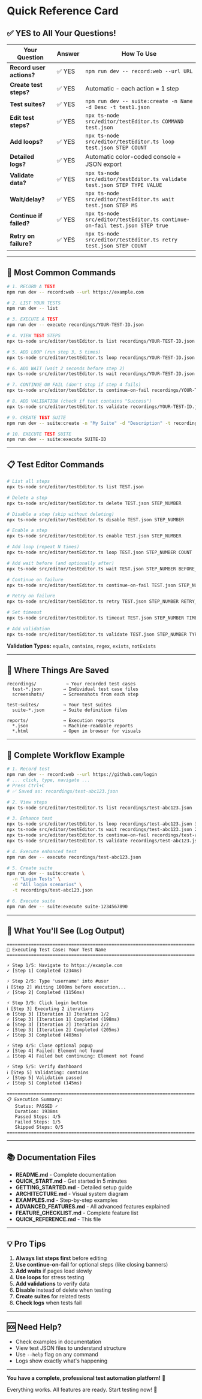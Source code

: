 # Quick Reference Card

## ✅ YES to All Your Questions!

| Your Question | Answer | How To Use |
|--------------|--------|------------|
| **Record user actions?** | ✅ YES | `npm run dev -- record:web --url URL` |
| **Create test steps?** | ✅ YES | Automatic - each action = 1 step |
| **Test suites?** | ✅ YES | `npm run dev -- suite:create -n Name -d Desc -t test1.json` |
| **Edit test steps?** | ✅ YES | `npx ts-node src/editor/testEditor.ts COMMAND test.json` |
| **Add loops?** | ✅ YES | `npx ts-node src/editor/testEditor.ts loop test.json STEP COUNT` |
| **Detailed logs?** | ✅ YES | Automatic color-coded console + JSON export |
| **Validate data?** | ✅ YES | `npx ts-node src/editor/testEditor.ts validate test.json STEP TYPE VALUE` |
| **Wait/delay?** | ✅ YES | `npx ts-node src/editor/testEditor.ts wait test.json STEP MS` |
| **Continue if failed?** | ✅ YES | `npx ts-node src/editor/testEditor.ts continue-on-fail test.json STEP true` |
| **Retry on failure?** | ✅ YES | `npx ts-node src/editor/testEditor.ts retry test.json STEP COUNT` |

---

## 🚀 Most Common Commands

```bash
# 1. RECORD A TEST
npm run dev -- record:web --url https://example.com

# 2. LIST YOUR TESTS
npm run dev -- list

# 3. EXECUTE A TEST
npm run dev -- execute recordings/YOUR-TEST-ID.json

# 4. VIEW TEST STEPS
npx ts-node src/editor/testEditor.ts list recordings/YOUR-TEST-ID.json

# 5. ADD LOOP (run step 3, 5 times)
npx ts-node src/editor/testEditor.ts loop recordings/YOUR-TEST-ID.json 3 5

# 6. ADD WAIT (wait 2 seconds before step 2)
npx ts-node src/editor/testEditor.ts wait recordings/YOUR-TEST-ID.json 2 2000

# 7. CONTINUE ON FAIL (don't stop if step 4 fails)
npx ts-node src/editor/testEditor.ts continue-on-fail recordings/YOUR-TEST-ID.json 4 true

# 8. ADD VALIDATION (check if text contains "Success")
npx ts-node src/editor/testEditor.ts validate recordings/YOUR-TEST-ID.json 5 contains "Success"

# 9. CREATE TEST SUITE
npm run dev -- suite:create -n "My Suite" -d "Description" -t recordings/*.json

# 10. EXECUTE TEST SUITE
npm run dev -- suite:execute SUITE-ID
```

---

## 📋 Test Editor Commands

```bash
# List all steps
npx ts-node src/editor/testEditor.ts list TEST.json

# Delete a step
npx ts-node src/editor/testEditor.ts delete TEST.json STEP_NUMBER

# Disable a step (skip without deleting)
npx ts-node src/editor/testEditor.ts disable TEST.json STEP_NUMBER

# Enable a step
npx ts-node src/editor/testEditor.ts enable TEST.json STEP_NUMBER

# Add loop (repeat N times)
npx ts-node src/editor/testEditor.ts loop TEST.json STEP_NUMBER COUNT

# Add wait before (and optionally after)
npx ts-node src/editor/testEditor.ts wait TEST.json STEP_NUMBER BEFORE_MS [AFTER_MS]

# Continue on failure
npx ts-node src/editor/testEditor.ts continue-on-fail TEST.json STEP_NUMBER true

# Retry on failure
npx ts-node src/editor/testEditor.ts retry TEST.json STEP_NUMBER RETRY_COUNT

# Set timeout
npx ts-node src/editor/testEditor.ts timeout TEST.json STEP_NUMBER TIMEOUT_MS

# Add validation
npx ts-node src/editor/testEditor.ts validate TEST.json STEP_NUMBER TYPE EXPECTED_VALUE
```

**Validation Types:** `equals`, `contains`, `regex`, `exists`, `notExists`

---

## 📂 Where Things Are Saved

```
recordings/           → Your recorded test cases
  test-*.json        → Individual test case files
  screenshots/       → Screenshots from each step

test-suites/         → Your test suites
  suite-*.json       → Suite definition files

reports/             → Execution reports
  *.json             → Machine-readable reports
  *.html             → Open in browser for visuals
```

---

## 🎯 Complete Workflow Example

```bash
# 1. Record test
npm run dev -- record:web --url https://github.com/login
# ... click, type, navigate ...
# Press Ctrl+C
# ✅ Saved as: recordings/test-abc123.json

# 2. View steps
npx ts-node src/editor/testEditor.ts list recordings/test-abc123.json

# 3. Enhance test
npx ts-node src/editor/testEditor.ts loop recordings/test-abc123.json 3 2
npx ts-node src/editor/testEditor.ts wait recordings/test-abc123.json 2 1000
npx ts-node src/editor/testEditor.ts continue-on-fail recordings/test-abc123.json 4 true
npx ts-node src/editor/testEditor.ts validate recordings/test-abc123.json 5 contains "Dashboard"

# 4. Execute enhanced test
npm run dev -- execute recordings/test-abc123.json

# 5. Create suite
npm run dev -- suite:create \
  -n "Login Tests" \
  -d "All login scenarios" \
  -t recordings/test-abc123.json

# 6. Execute suite
npm run dev -- suite:execute suite-1234567890
```

---

## 🎨 What You'll See (Log Output)

```
======================================================================
🚀 Executing Test Case: Your Test Name
======================================================================

⚡ Step 1/5: Navigate to https://example.com
✓ [Step 1] Completed (234ms)

⚡ Step 2/5: Type 'username' into #user
ℹ [Step 2] Waiting 1000ms before execution...
✓ [Step 2] Completed (1156ms)

⚡ Step 3/5: Click login button
ℹ [Step 3] Executing 2 iterations
⚙ [Step 3] [Iteration 1] Iteration 1/2
✓ [Step 3] [Iteration 1] Completed (198ms)
⚙ [Step 3] [Iteration 2] Iteration 2/2
✓ [Step 3] [Iteration 2] Completed (205ms)
✓ [Step 3] Completed (403ms)

⚡ Step 4/5: Close optional popup
✗ [Step 4] Failed: Element not found
⚠ [Step 4] Failed but continuing: Element not found

⚡ Step 5/5: Verify dashboard
ℹ [Step 5] Validating: contains
✓ [Step 5] Validation passed
✓ [Step 5] Completed (145ms)

======================================================================
📋 Execution Summary:
   Status: PASSED ✓
   Duration: 1938ms
   Passed Steps: 4/5
   Failed Steps: 1/5
   Skipped Steps: 0/5
======================================================================
```

---

## 📚 Documentation Files

- **README.md** - Complete documentation
- **QUICK_START.md** - Get started in 5 minutes
- **GETTING_STARTED.md** - Detailed setup guide
- **ARCHITECTURE.md** - Visual system diagram
- **EXAMPLES.md** - Step-by-step examples
- **ADVANCED_FEATURES.md** - All advanced features explained
- **FEATURE_CHECKLIST.md** - Complete feature list
- **QUICK_REFERENCE.md** - This file

---

## 💡 Pro Tips

1. **Always list steps first** before editing
2. **Use continue-on-fail** for optional steps (like closing banners)
3. **Add waits** if pages load slowly
4. **Use loops** for stress testing
5. **Add validations** to verify data
6. **Disable** instead of delete when testing
7. **Create suites** for related tests
8. **Check logs** when tests fail

---

## 🆘 Need Help?

- Check examples in documentation
- View test JSON files to understand structure
- Use `--help` flag on any command
- Logs show exactly what's happening

---

**You have a complete, professional test automation platform!** 🎉

Everything works. All features are ready. Start testing now! 🚀
